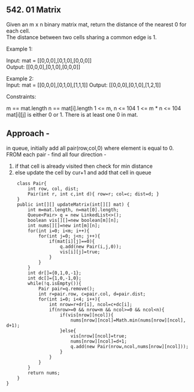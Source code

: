 ## 542. 01 Matrix

Given an m x n binary matrix mat, return the distance of the nearest 0 for each cell.  
The distance between two cells sharing a common edge is 1.  

Example 1:  

Input: mat = [[0,0,0],[0,1,0],[0,0,0]]  
Output: [[0,0,0],[0,1,0],[0,0,0]]  

Example 2:  
Input: mat = [[0,0,0],[0,1,0],[1,1,1]]
Output: [[0,0,0],[0,1,0],[1,2,1]]
 

Constraints:

m == mat.length
n == mat[i].length
1 <= m, n <= 104
1 <= m * n <= 104
mat[i][j] is either 0 or 1.
There is at least one 0 in mat.

## Approach - 
in queue, initially add all pair(row,col,0) where element is equal to 0.  
FROM each pair - find all four direction -
1.  if that cell is already visited then check for min distance
2.  else update the cell by cur+1 and add that cell in queue
```class Solution {
    class Pair{
        int row, col, dist;
        Pair(int r, int c,int d){ row=r; col=c; dist=d; }
    }
    public int[][] updateMatrix(int[][] mat) {
        int m=mat.length, n=mat[0].length;
        Queue<Pair> q = new LinkedList<>();
        boolean vis[][]=new boolean[m][n];
        int nums[][]=new int[m][n];
        for(int i=0; i<m; i++){
            for(int j=0; j<n; j++){
                if(mat[i][j]==0){
                    q.add(new Pair(i,j,0));
                    vis[i][j]=true;
                }
            }
        }
        int dr[]={0,1,0,-1};
        int dc[]={1,0,-1,0};
        while(!q.isEmpty()){
            Pair pair=q.remove();
            int r=pair.row, c=pair.col, d=pair.dist;
            for(int i=0; i<4; i++){
                int nrow=r+dr[i], ncol=c+dc[i];
                if(nrow>=0 && nrow<m && ncol>=0 && ncol<n){
                    if(vis[nrow][ncol]){
                        nums[nrow][ncol]=Math.min(nums[nrow][ncol], d+1);
                    }else{
                        vis[nrow][ncol]=true;
                        nums[nrow][ncol]=d+1;
                        q.add(new Pair(nrow,ncol,nums[nrow][ncol]));
                    }
                }
            }
        }
        return nums;
    }
}

